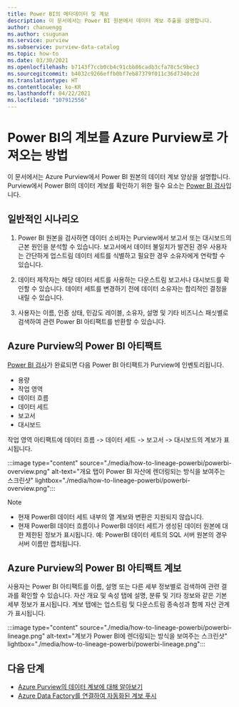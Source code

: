 ```yaml
---
title: Power BI의 메타데이터 및 계보
description: 이 문서에서는 Power BI 원본에서 데이터 계보 추출을 설명합니다.
author: chanuengg
ms.author: csugunan
ms.service: purview
ms.subservice: purview-data-catalog
ms.topic: how-to
ms.date: 03/30/2021
ms.openlocfilehash: b7143f7ccb0cb4c91cbb86cadb3cfa78c5c9bec3
ms.sourcegitcommit: b4032c9266effb0bf7eb87379f011c36d7340c2d
ms.translationtype: HT
ms.contentlocale: ko-KR
ms.lasthandoff: 04/22/2021
ms.locfileid: "107912556"
---
```

# <a name="how-to-get-lineage-from-power-bi-into-azure-purview"></a>Power BI의 계보를 Azure Purview로 가져오는 방법

이 문서에서는 Azure Purview에서 Power BI 원본의 데이터 계보 양상을 설명합니다. Purview에서 Power BI의 데이터 계보를 확인하기 위한 필수 요소는 [Power BI 검사](../purview/register-scan-power-bi-tenant.md)입니다. 

## <a name="common-scenarios"></a>일반적인 시나리오

1. Power BI 원본을 검사하면 데이터 소비자는 Purview에서 보고서 또는 대시보드의 근본 원인을 분석할 수 있습니다. 보고서에서 데이터 불일치가 발견된 경우 사용자는 간단하게 업스트림 데이터 세트를 식별하고 필요한 경우 소유자에게 연락할 수 있습니다.

2. 데이터 제작자는 해당 데이터 세트를 사용하는 다운스트림 보고서나 대시보드를 확인할 수 있습니다. 데이터 세트를 변경하기 전에 데이터 소유자는 합리적인 결정을 내릴 수 있습니다.

2. 사용자는 이름, 인증 상태, 민감도 레이블, 소유자, 설명 및 기타 비즈니스 패싯별로 검색하여 관련 Power BI 아티팩트를 반환할 수 있습니다.

## <a name="power-bi-artifacts-in-azure-purview"></a>Azure Purview의 Power BI 아티팩트

[Power BI 검사](../purview/register-scan-power-bi-tenant.md)가 완료되면 다음 Power BI 아티팩트가 Purview에 인벤토리됩니다.

* 용량
* 작업 영역
* 데이터 흐름
* 데이터 세트 
* 보고서
* 대시보드

작업 영역 아티팩트에 데이터 흐름 -> 데이터 세트 -> 보고서 -> 대시보드의 계보가 표시됩니다.

:::image type="content" source="./media/how-to-lineage-powerbi/powerbi-overview.png" alt-text="개요 탭이 Power BI 자산에 렌더링되는 방식을 보여주는 스크린샷" lightbox="./media/how-to-lineage-powerbi/powerbi-overview.png":::

>[!Note]
> * 현재 PowerBI 데이터 세트 내부의 열 계보와 변환은 지원되지 않습니다.
> * 현재 PowerBI 데이터 흐름이나 PowerBI 데이터 세트가 생성된 데이터 원본에 대한 제한된 정보가 표시됩니다. 예: PowerBI 데이터 세트의 SQL 서버 원본의 경우 서버 이름만 캡처됩니다. 

## <a name="lineage-of-power-bi-artifacts-in-azure-purview"></a>Azure Purview의 Power BI 아티팩트 계보

사용자는 Power BI 아티팩트를 이름, 설명 또는 다른 세부 정보별로 검색하여 관련 결과를 확인할 수 있습니다. 자산 개요 및 속성 탭에 설명, 분류 및 기타 정보와 같은 기본 세부 정보가 표시됩니다. 계보 탭에는 업스트림 및 다운스트림 종속성과 함께 자산 관계가 표시됩니다.

:::image type="content" source="./media/how-to-lineage-powerbi/powerbi-lineage.png" alt-text="계보가 Power BI에 렌더링되는 방식을 보여주는 스크린샷" lightbox="./media/how-to-lineage-powerbi/powerbi-lineage.png":::

## <a name="next-steps"></a>다음 단계

- [Azure Purview의 데이터 계보에 대해 알아보기](catalog-lineage-user-guide.md)
- [Azure Data Factory를 연결하여 자동화된 계보 푸시](how-to-link-azure-data-factory.md)
